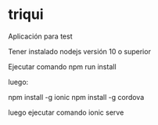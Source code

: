 # triqui
Aplicación para test

Tener instalado nodejs versión 10 o superior

Ejecutar comando npm run install

luego: 

npm install -g ionic
npm install -g cordova

luego ejecutar comando ionic serve
